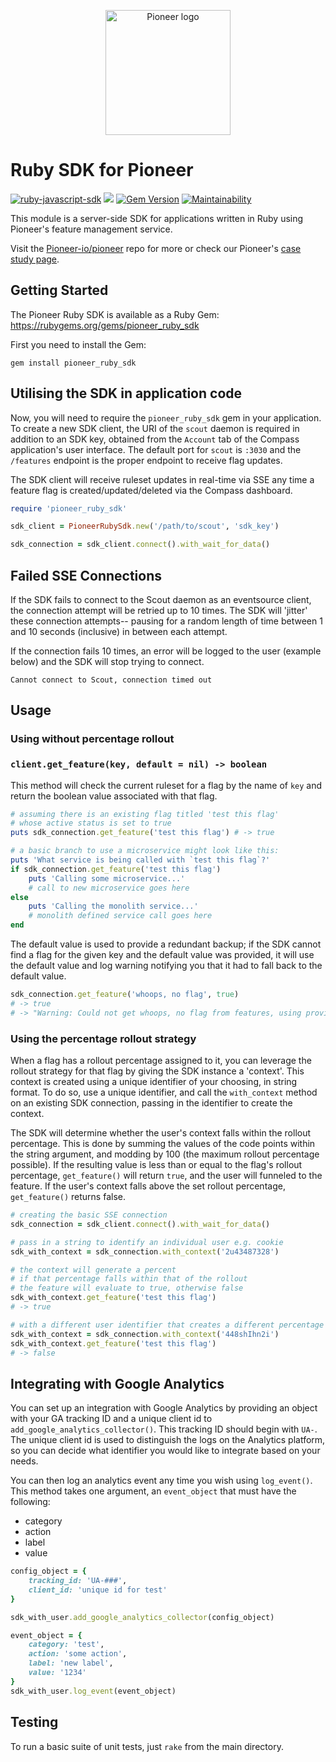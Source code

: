 <p align="center">
    <img src="https://user-images.githubusercontent.com/56378698/127357452-1b57af9c-be5a-42ff-aecb-bd2e2c006716.png" alt="Pioneer logo" width="200" height="200">
</p>

# Ruby SDK for Pioneer
[![ruby-javascript-sdk](https://github.com/pioneer-io/ruby-sdk/actions/workflows/verify.yml/badge.svg)](https://github.com/pioneer-io/ruby-sdk/actions/workflows/verify.yml)
![](https://ruby-gem-downloads-badge.herokuapp.com/pioneer_ruby_sdk?color=blue)
[![Gem Version](https://badge.fury.io/rb/pioneer_ruby_sdk.svg)](https://badge.fury.io/rb/pioneer_ruby_sdk)
[![Maintainability](https://api.codeclimate.com/v1/badges/4a3cf78223e407ff59bb/maintainability)](https://codeclimate.com/github/pioneer-io/ruby-sdk/maintainability)

This module is a server-side SDK for applications written in Ruby using Pioneer's feature management service.

Visit the [Pioneer-io/pioneer](https://github.com/pioneer-io/pioneer) repo for more or check our Pioneer's [case study page](https://pioneer-io.github.io/).

## Getting Started
The Pioneer Ruby SDK is available as a Ruby Gem: https://rubygems.org/gems/pioneer_ruby_sdk

First you need to install the Gem:
```
gem install pioneer_ruby_sdk
```

## Utilising the SDK in application code
Now, you will need to require the `pioneer_ruby_sdk` gem in your application.
To create a new SDK client, the URI of the `scout` daemon is required in addition to an SDK key, obtained from the `Account` tab of the Compass application's user interface. The default port for `scout` is `:3030` and the `/features` endpoint is the proper endpoint to receive flag updates.

The SDK client will receive ruleset updates in real-time via SSE any time a feature flag is created/updated/deleted via the Compass dashboard.
```Ruby
require 'pioneer_ruby_sdk'

sdk_client = PioneerRubySdk.new('/path/to/scout', 'sdk_key')

sdk_connection = sdk_client.connect().with_wait_for_data()
```

## Failed SSE Connections
If the SDK fails to connect to the Scout daemon as an eventsource client, the connection attempt will be retried up to 10 times. The SDK will 'jitter' these connection attempts-- pausing for a random length of time between 1 and 10 seconds (inclusive) in between each attempt.

If the connection fails 10 times, an error will be logged to the user (example below) and the SDK will stop trying to connect.

```text 
Cannot connect to Scout, connection timed out
```
## Usage
### Using without percentage rollout
### `client.get_feature(key, default = nil) -> boolean`
This method will check the current ruleset for a flag by the name of `key` and return the boolean value associated with that flag. 
```Ruby
# assuming there is an existing flag titled 'test this flag' 
# whose active status is set to true
puts sdk_connection.get_feature('test this flag') # -> true

# a basic branch to use a microservice might look like this:
puts 'What service is being called with `test this flag`?'
if sdk_connection.get_feature('test this flag')
	puts 'Calling some microservice...'
	# call to new microservice goes here
else
	puts 'Calling the monolith service...'
	# monolith defined service call goes here
end
```
The default value is used to provide a redundant backup; if the SDK cannot find a flag for the given key and the default value was provided, it will use the default value and log warning notifying you that it had to fall back to the default value.
```Ruby
sdk_connection.get_feature('whoops, no flag', true) 
# -> true
# -> "Warning: Could not get whoops, no flag from features, using provided default value!"
```
### Using the percentage rollout strategy
When a flag has a rollout percentage assigned to it, you can leverage the rollout strategy for that flag by giving the SDK instance a 'context'. This context is created using a unique identifier of your choosing, in string format.
To do so, use a unique identifier, and call the `with_context` method on an existing SDK connection, passing in the identifier to create the context.

The SDK will determine whether the user's context falls within the rollout percentage. This is done by summing the values of the code points within the string argument, and modding by 100 (the maximum rollout percentage possible). If the resulting value is less than or equal to the flag's rollout percentage, `get_feature()` will return `true`, and the user will funneled to the feature. If the user's context falls above the set rollout percentage, `get_feature()` returns false.
```Ruby
# creating the basic SSE connection
sdk_connection = sdk_client.connect().with_wait_for_data()

# pass in a string to identify an individual user e.g. cookie
sdk_with_context = sdk_connection.with_context('2u43487328')

# the context will generate a percent
# if that percentage falls within that of the rollout
# the feature will evaluate to true, otherwise false
sdk_with_context.get_feature('test this flag')
# -> true

# with a different user identifier that creates a different percentage
sdk_with_context = sdk_connection.with_context('448shIhn2i')
sdk_with_context.get_feature('test this flag')
# -> false
```

## Integrating with Google Analytics

You can set up an integration with Google Analytics by providing an object with your GA tracking ID and a unique client id to `add_google_analytics_collector()`. This tracking ID should begin with `UA-`. The unique client id is used to distinguish the logs on the Analytics platform, so you can decide what identifier you would like to integrate based on your needs.

You can then log an analytics event any time you wish using `log_event()`. This method takes one argument, an `event_object` that must have the following:
- category
- action
- label
- value

```Ruby
config_object = {
	tracking_id: 'UA-###',
	client_id: 'unique id for test'
}

sdk_with_user.add_google_analytics_collector(config_object)

event_object = {
	category: 'test',
	action: 'some action',
	label: 'new label',
	value: '1234'
}
sdk_with_user.log_event(event_object)
```

## Testing 
To run a basic suite of unit tests, just `rake` from the main directory.
